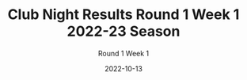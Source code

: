 ---
title: Club Night Results Round 1 Week 1 2022-23 Season
subtitle: Round 1 Week 1
date: 2022-10-13

eventdate:
  day: 13th
  month: October
  year: 2022

image: https://ik.imagekit.io/webtactics/gtsc/img/results/results-summary-1-new.jpg



results: /static/results/2022-23/221013-round-1-week-1-results.pdf

tags:
  - Club-Night
  - Results
  - 2022-23-Results
  - 2022-23-Results-GTSC
  - 2022

time: 6:00pm - 8:00pm
where: Gloucester Olympic Pool
map: https://maps.app.goo.gl/JXexsoRAoSNzhJPm7


---